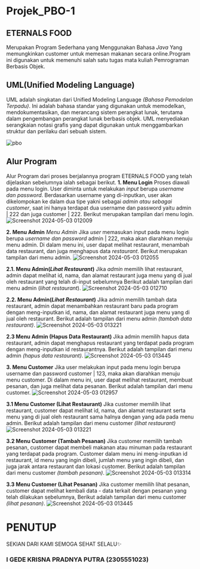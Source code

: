 # Projek_PBO-1
## ETERNALS FOOD
Merupakan Program Sederhana yang Menggunakan Bahasa *Java* Yang memungkinkan customer untuk memesan makanan secara online.Program ini digunakan untuk memenuhi salah satu tugas mata kuliah Pemrograman Berbasis Objek.

## UML(Unified Modeling Language)
UML adalah singkatan dari Unified Modeling Language *(Bahasa Pemodelan Terpadu)*. Ini adalah bahasa standar yang digunakan untuk memodelkan, mendokumentasikan, dan merancang sistem perangkat lunak, terutama dalam pengembangan perangkat lunak berbasis objek. UML menyediakan serangkaian notasi grafis yang dapat digunakan untuk menggambarkan struktur dan perilaku dari sebuah sistem.

![pbo](https://github.com/Krisnaputra05/Project_PBO-1/assets/147183291/fbc6b1f8-f59e-4ee9-96e7-ed980abccb3a)

## Alur Program
Alur Program dari proses berjalannya program ETERNALS FOOD   yang telah dijelaskan sebelumnya ialah sebagai berikut.
**1. Menu Login** 
Proses diawali pada menu login. User diminta untuk melakukan *input* berupa *username dan password*. Berdasarkan username yang di-inputkan, user akan dikelompokan ke dalam dua tipe yakni sebagai *admin atau sebagai customer*, saat ini hanya terdapat dua username dan password yaitu admin | 222 dan juga customer | 222. 
Berikut merupakan tampilan dari menu login.
![Screenshot 2024-05-03 012009](https://github.com/Krisnaputra05/Project_PBO-1/assets/147183291/c3ba52a1-26bf-4bae-b470-15bc75369a62)

**2. Menu Admin** 
*Menu Admin* Jika *user* memasukan input pada menu login berupa *username dan password* admin | 222, maka akan diarahkan menuju menu admin. Di dalam menu ini, user dapat melihat restaurant, menambah data restaurant, dan juga menghapus data *restaurant*. Berikut merupakan tampilan dari menu admin.
![Screenshot 2024-05-03 012055](https://github.com/Krisnaputra05/Project_PBO-1/assets/147183291/6fab2ea8-15ef-461e-8ab8-57a34597bb9e)

**2.1. Menu Admin(*Lihat Restaurant*)** 
Jika *admin* memilih lihat restaurant, admin dapat melihat id, nama, dan alamat restaurant juga menu yang di jual oleh restaurant yang telah di-input sebelumnya Berikut adalah tampilan dari menu admin (*lihat restaurant*).
![Screenshot 2024-05-03 012710](https://github.com/Krisnaputra05/Project_PBO-1/assets/147183291/83905c3e-6739-4073-b480-ecb81e01a20f)

**2.2. Menu Admin(*Lihat Restaurant*)** 
Jika admin memilih tambah data restaurant, admin dapat menambahkan restaurant baru pada program dengan meng-inputkan id, nama, dan alamat restaurant juga menu yang di jual oleh restaurant. Berikut adalah tampilan dari menu admin *(tambah data restaurant)*.
![Screenshot 2024-05-03 013221](https://github.com/Krisnaputra05/Project_PBO-1/assets/147183291/f25412d1-97b8-48b7-8cf3-f954413e07d0)

**2.3 Menu Admin (Hapus Data Restaurant)** 
Jika admin memilih hapus data restaurant, admin dapat menghapus restaurant yang terdapat pada program dengan meng-inputkan id restaurantnya. Berikut adalah tampilan dari menu admin *(hapus data restaurant)*.
![Screenshot 2024-05-03 013445](https://github.com/Krisnaputra05/Project_PBO-1/assets/147183291/b6203955-1468-417b-8066-03c85805f322)

**3. Menu Customer**
Jika user melakukan input pada menu login berupa username dan password customer | 123, maka akan diarahkan menuju menu customer. Di dalam menu ini, user dapat melihat restaurant, membuat pesanan, dan juga melihat data pesanan. Berikut adalah tampilan dari menu customer.
![Screenshot 2024-05-03 012957](https://github.com/Krisnaputra05/Project_PBO-1/assets/147183291/ab9f3e63-fbed-4076-a36a-ad4d5f75234c)

**3.1 Menu Customer (Lihat Restaurant)**
Jika customer memilih lihat restaurant, customer dapat melihat id, nama, dan alamat restaurant serta menu yang di jual oleh restaurant sama halnya dengan yang ada pada menu admin. Berikut adalah tampilan dari menu customer *(lihat restaurant)*
![Screenshot 2024-05-03 013221](https://github.com/Krisnaputra05/Project_PBO-1/assets/147183291/171599a1-804a-43d4-adc7-53066cf15602)


**3.2 Menu Customer (Tambah Pesanan)**
Jika customer memilih tambah pesanan, customer dapat membeli makanan atau minuman pada restaurant yang terdapat pada program. Customer dalam menu ini meng-inputkan id restaurant, id menu yang ingin dibeli, jumlah menu yang ingin dibeli, dan juga jarak antara restaurant dan lokasi customer. Berikut adalah tampilan dari menu customer *(tambah pesanan)*.
![Screenshot 2024-05-03 013314](https://github.com/Krisnaputra05/Project_PBO-1/assets/147183291/e99c2560-5e47-4e9b-8b4e-cce487fa6826)

**3.3 Menu Customer (Lihat Pesanan)** 
Jika customer memilih lihat pesanan, customer dapat melihat kembali data - data terkait dengan pesanan yang telah dilakukan sebelumnya, Berikut adalah tampilan dari menu customer *(lihat pesanan)*.
![Screenshot 2024-05-03 013445](https://github.com/Krisnaputra05/Project_PBO-1/assets/147183291/0441c0ff-6dea-44bc-902b-d89a0547f281)


# PENUTUP
SEKIAN DARI KAMI SEMOGA SEHAT SELALU✨

### I GEDE KRISNA PRADNYA PUTRA (2305551023)


